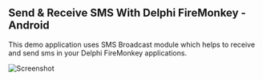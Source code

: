 ## Send & Receive SMS With Delphi FireMonkey - Android
This demo application uses SMS Broadcast module which helps to receive and send sms in your Delphi FireMonkey applications.

![Screenshot](https://github.com/MuminjonGuru/Mastering-FireMonkey-Delphi/blob/master/Receive%20%26%20Send%20SMS%20-%20FMX%20Android/screenshooot.jpg)
